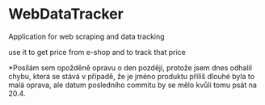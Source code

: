 # WebDataTracker
Application for web scraping and data tracking

use it to get price from e-shop and to track that price


*Posílám sem opožděně opravu o den později, protože jsem dnes odhalil chybu, která se stává v případě, že je jméno produktu příliš dlouhé byla to malá oprava, ale datum posledního commitu by se mělo kvůli tomu psát na 20.4.
